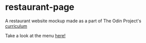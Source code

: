 # restaurant-page
A restaurant website mockup made as a part of The Odin Project's [curriculum](https://www.theodinproject.com/courses/javascript/lessons/restaurant-page)

Take a look at the menu [here!](https://mmboyce.github.io/restaurant-page/)
